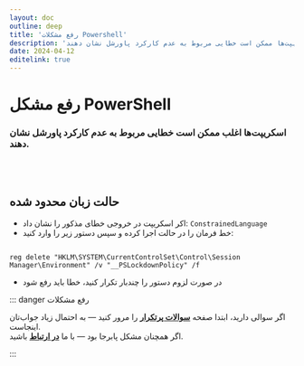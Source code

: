 ```yaml
---
layout: doc
outline: deep
title: 'رفع مشکلات Powershell'
description: 'اسکریپت‌ها ممکن است خطایی مربوط به عدم کارکرد پاورشل نشان دهند.'
date: 2024-04-12
editelink: true
---
```


# رفع مشکل PowerShell


### اسکریپت‌ها اغلب ممکن است خطایی مربوط به عدم کارکرد پاورشل نشان دهند.

<br><br/> 

## حالت زبان محدود شده

-  اکر اسکریپت در خروجی خطای مذکور را نشان داد: `ConstrainedLanguage`
-  خط فرمان <Badge type="danger" text="Command Prompt" /> را در حالت <Badge type="info" text="Administrator" /> اجرا کرده و سپس دستور زیر را وارد کنید:

```reg

reg delete "HKLM\SYSTEM\CurrentControlSet\Control\Session Manager\Environment" /v "__PSLockdownPolicy" /f

```

-  در صورت لزوم دستور را چندبار تکرار کنید، خطا باید رفع شود 

::: danger رفع مشکلات

اگر سوالی دارید، ابتدا صفحه [**سوالات پرتکرار**](./faq) را مرور کنید — به احتمال زیاد جواب‌تان اینجاست.  
اگر همچنان مشکل پابرجا بود — با ما [**در ارتباط**](./troubleshoot) باشید.

::: 
